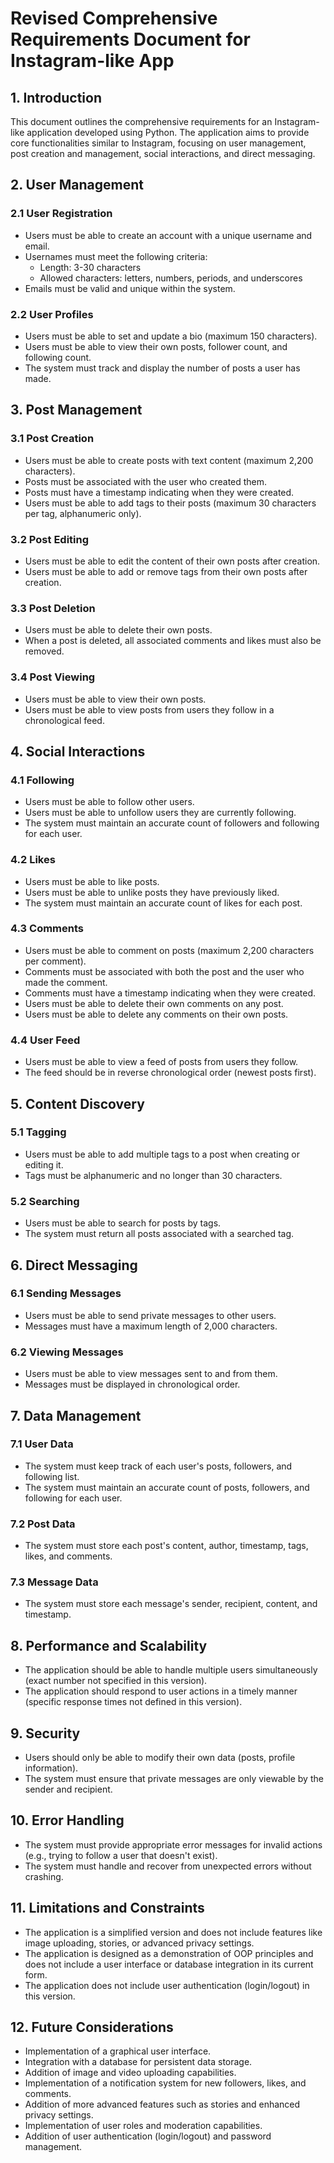 # Revised Comprehensive Requirements Document for Instagram-like App

## 1. Introduction

This document outlines the comprehensive requirements for an Instagram-like application developed using Python. The application aims to provide core functionalities similar to Instagram, focusing on user management, post creation and management, social interactions, and direct messaging.

## 2. User Management

### 2.1 User Registration
- Users must be able to create an account with a unique username and email.
- Usernames must meet the following criteria:
  - Length: 3-30 characters
  - Allowed characters: letters, numbers, periods, and underscores
- Emails must be valid and unique within the system.

### 2.2 User Profiles
- Users must be able to set and update a bio (maximum 150 characters).
- Users must be able to view their own posts, follower count, and following count.
- The system must track and display the number of posts a user has made.

## 3. Post Management

### 3.1 Post Creation
- Users must be able to create posts with text content (maximum 2,200 characters).
- Posts must be associated with the user who created them.
- Posts must have a timestamp indicating when they were created.
- Users must be able to add tags to their posts (maximum 30 characters per tag, alphanumeric only).

### 3.2 Post Editing
- Users must be able to edit the content of their own posts after creation.
- Users must be able to add or remove tags from their own posts after creation.

### 3.3 Post Deletion
- Users must be able to delete their own posts.
- When a post is deleted, all associated comments and likes must also be removed.

### 3.4 Post Viewing
- Users must be able to view their own posts.
- Users must be able to view posts from users they follow in a chronological feed.

## 4. Social Interactions

### 4.1 Following
- Users must be able to follow other users.
- Users must be able to unfollow users they are currently following.
- The system must maintain an accurate count of followers and following for each user.

### 4.2 Likes
- Users must be able to like posts.
- Users must be able to unlike posts they have previously liked.
- The system must maintain an accurate count of likes for each post.

### 4.3 Comments
- Users must be able to comment on posts (maximum 2,200 characters per comment).
- Comments must be associated with both the post and the user who made the comment.
- Comments must have a timestamp indicating when they were created.
- Users must be able to delete their own comments on any post.
- Users must be able to delete any comments on their own posts.

### 4.4 User Feed
- Users must be able to view a feed of posts from users they follow.
- The feed should be in reverse chronological order (newest posts first).

## 5. Content Discovery

### 5.1 Tagging
- Users must be able to add multiple tags to a post when creating or editing it.
- Tags must be alphanumeric and no longer than 30 characters.

### 5.2 Searching
- Users must be able to search for posts by tags.
- The system must return all posts associated with a searched tag.

## 6. Direct Messaging

### 6.1 Sending Messages
- Users must be able to send private messages to other users.
- Messages must have a maximum length of 2,000 characters.

### 6.2 Viewing Messages
- Users must be able to view messages sent to and from them.
- Messages must be displayed in chronological order.

## 7. Data Management

### 7.1 User Data
- The system must keep track of each user's posts, followers, and following list.
- The system must maintain an accurate count of posts, followers, and following for each user.

### 7.2 Post Data
- The system must store each post's content, author, timestamp, tags, likes, and comments.

### 7.3 Message Data
- The system must store each message's sender, recipient, content, and timestamp.

## 8. Performance and Scalability

- The application should be able to handle multiple users simultaneously (exact number not specified in this version).
- The application should respond to user actions in a timely manner (specific response times not defined in this version).

## 9. Security

- Users should only be able to modify their own data (posts, profile information).
- The system must ensure that private messages are only viewable by the sender and recipient.

## 10. Error Handling

- The system must provide appropriate error messages for invalid actions (e.g., trying to follow a user that doesn't exist).
- The system must handle and recover from unexpected errors without crashing.

## 11. Limitations and Constraints

- The application is a simplified version and does not include features like image uploading, stories, or advanced privacy settings.
- The application is designed as a demonstration of OOP principles and does not include a user interface or database integration in its current form.
- The application does not include user authentication (login/logout) in this version.

## 12. Future Considerations

- Implementation of a graphical user interface.
- Integration with a database for persistent data storage.
- Addition of image and video uploading capabilities.
- Implementation of a notification system for new followers, likes, and comments.
- Addition of more advanced features such as stories and enhanced privacy settings.
- Implementation of user roles and moderation capabilities.
- Addition of user authentication (login/logout) and password management.